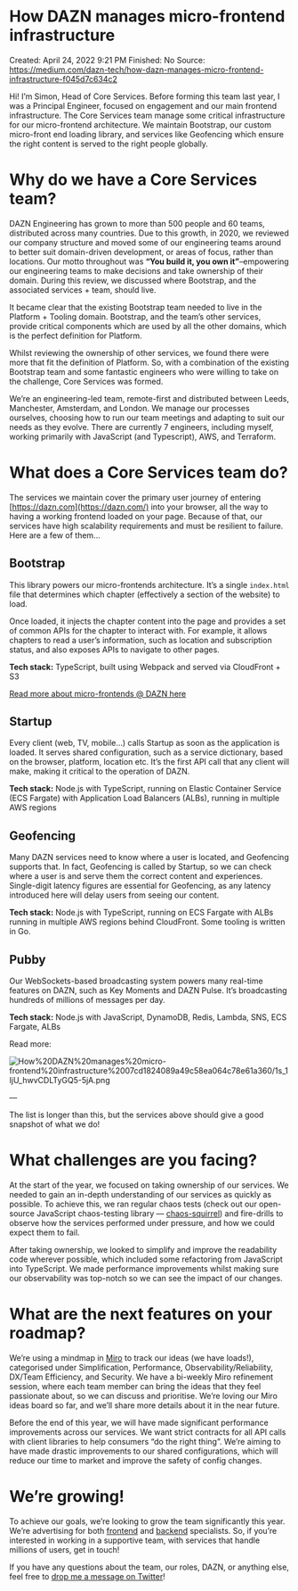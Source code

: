 # How DAZN manages micro-frontend infrastructure

Created: April 24, 2022 9:21 PM
Finished: No
Source: https://medium.com/dazn-tech/how-dazn-manages-micro-frontend-infrastructure-f045d7c634c2

Hi! I’m Simon, Head of Core Services. Before forming this team last year, I was a Principal Engineer, focused on engagement and our main frontend infrastructure. The Core Services team manage some critical infrastructure for our micro-frontend architecture. We maintain Bootstrap, our custom micro-front end loading library, and services like Geofencing which ensure the right content is served to the right people globally.

# Why do we have a Core Services team?

DAZN Engineering has grown to more than 500 people and 60 teams, distributed across many countries. Due to this growth, in 2020, we reviewed our company structure and moved some of our engineering teams around to better suit domain-driven development, or areas of focus, rather than locations. Our motto throughout was **“You build it, you own it”**–empowering our engineering teams to make decisions and take ownership of their domain. During this review, we discussed where Bootstrap, and the associated services + team, should live.

It became clear that the existing Bootstrap team needed to live in the Platform + Tooling domain. Bootstrap, and the team’s other services, provide critical components which are used by all the other domains, which is the perfect definition for Platform.

Whilst reviewing the ownership of other services, we found there were more that fit the definition of Platform. So, with a combination of the existing Bootstrap team and some fantastic engineers who were willing to take on the challenge, Core Services was formed.

We’re an engineering-led team, remote-first and distributed between Leeds, Manchester, Amsterdam, and London. We manage our processes ourselves, choosing how to run our team meetings and adapting to suit our needs as they evolve. There are currently 7 engineers, including myself, working primarily with JavaScript (and Typescript), AWS, and Terraform.

# What does a Core Services team do?

The services we maintain cover the primary user journey of entering [https://dazn.com](https://dazn.com/) into your browser, all the way to having a working frontend loaded on your page. Because of that, our services have high scalability requirements and must be resilient to failure. Here are a few of them…

## Bootstrap

This library powers our micro-frontends architecture. It’s a single `index.html` file that determines which chapter (effectively a section of the website) to load.

Once loaded, it injects the chapter content into the page and provides a set of common APIs for the chapter to interact with. For example, it allows chapters to read a user’s information, such as location and subscription status, and also exposes APIs to navigate to other pages.

**Tech stack:** TypeScript, built using Webpack and served via CloudFront + S3

[Read more about micro-frontends @ DAZN here](https://medium.com/dazn-tech/adopting-a-micro-frontends-architecture-e283e6a3c4f3)

## Startup

Every client (web, TV, mobile…) calls Startup as soon as the application is loaded. It serves shared configuration, such as a service dictionary, based on the browser, platform, location etc. It’s the first API call that any client will make, making it critical to the operation of DAZN.

**Tech stack:** Node.js with TypeScript, running on Elastic Container Service (ECS Fargate) with Application Load Balancers (ALBs), running in multiple AWS regions

## Geofencing

Many DAZN services need to know where a user is located, and Geofencing supports that. In fact, Geofencing is called by Startup, so we can check where a user is and serve them the correct content and experiences. Single-digit latency figures are essential for Geofencing, as any latency introduced here will delay users from seeing our content.

**Tech stack:** Node.js with TypeScript, running on ECS Fargate with ALBs running in multiple AWS regions behind CloudFront. Some tooling is written in Go.

## Pubby

Our WebSockets-based broadcasting system powers many real-time features on DAZN, such as Key Moments and DAZN Pulse. It’s broadcasting hundreds of millions of messages per day.

**Tech stack:** Node.js with JavaScript, DynamoDB, Redis, Lambda, SNS, ECS Fargate, ALBs

Read more:

![How%20DAZN%20manages%20micro-frontend%20infrastructure%2007cd1824089a49c58ea064c78e61a360/1s_1IjU_hwvCDLTyGQ5-5jA.png](How%20DAZN%20manages%20micro-frontend%20infrastructure%2007cd1824089a49c58ea064c78e61a360/1s_1IjU_hwvCDLTyGQ5-5jA.png)

—

The list is longer than this, but the services above should give a good snapshot of what we do!

# What challenges are you facing?

At the start of the year, we focused on taking ownership of our services. We needed to gain an in-depth understanding of our services as quickly as possible. To achieve this, we ran regular chaos tests (check out our open-source JavaScript chaos-testing library — [chaos-squirrel](https://github.com/getndazn/chaos-squirrel)) and fire-drills to observe how the services performed under pressure, and how we could expect them to fail.

After taking ownership, we looked to simplify and improve the readability code wherever possible, which included some refactoring from JavaScript into TypeScript. We made performance improvements whilst making sure our observability was top-notch so we can see the impact of our changes.

# What are the next features on your roadmap?

We’re using a mindmap in [Miro](https://miro.com/) to track our ideas (we have loads!), categorised under Simplification, Performance, Observability/Reliability, DX/Team Efficiency, and Security. We have a bi-weekly Miro refinement session, where each team member can bring the ideas that they feel passionate about, so we can discuss and prioritise. We’re loving our Miro ideas board so far, and we’ll share more details about it in the near future.

Before the end of this year, we will have made significant performance improvements across our services. We want strict contracts for all API calls with client libraries to help consumers “do the right thing”. We’re aiming to have made drastic improvements to our shared configurations, which will reduce our time to market and improve the safety of config changes.

# We’re growing!

To achieve our goals, we’re looking to grow the team significantly this year. We’re advertising for both [frontend](https://careers.dazn.com/jobs/job/602f2812-frontend-software-engineer-core-services/) and [backend](https://careers.dazn.com/jobs/job/4c1b690c-backend-software-engineer-core-services/) specialists. So, if you’re interested in working in a supportive team, with services that handle millions of users, get in touch!

If you have any questions about the team, our roles, DAZN, or anything else, feel free to [drop me a message on Twitter](https://twitter.com/simon_tabor)!